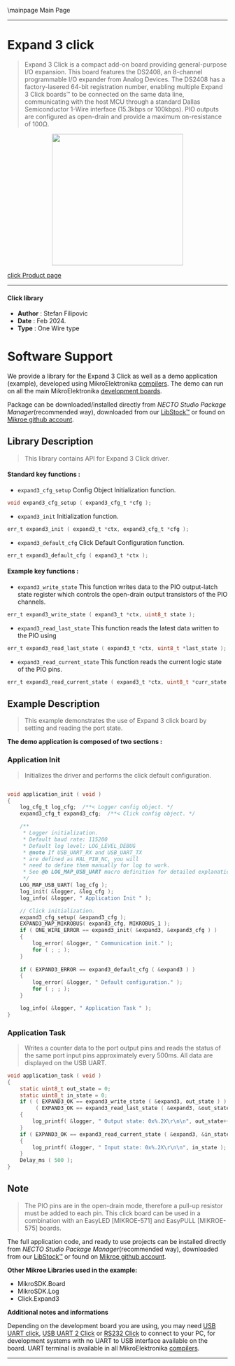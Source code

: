 \mainpage Main Page

---
# Expand 3 click

> Expand 3 Click is a compact add-on board providing general-purpose I/O expansion. This board features the DS2408, an 8-channel programmable I/O expander from Analog Devices. The DS2408 has a factory-lasered 64-bit registration number, enabling multiple Expand 3 Click boards™ to be connected on the same data line, communicating with the host MCU through a standard Dallas Semiconductor 1-Wire interface (15.3kbps or 100kbps). PIO outputs are configured as open-drain and provide a maximum on-resistance of 100Ω.

<p align="center">
  <img src="https://download.mikroe.com/images/click_for_ide/expand3_click.png" height=300px>
</p>

[click Product page](https://www.mikroe.com/expand-3-click)

---


#### Click library

- **Author**        : Stefan Filipovic
- **Date**          : Feb 2024.
- **Type**          : One Wire type


# Software Support

We provide a library for the Expand 3 Click
as well as a demo application (example), developed using MikroElektronika
[compilers](https://www.mikroe.com/necto-studio).
The demo can run on all the main MikroElektronika [development boards](https://www.mikroe.com/development-boards).

Package can be downloaded/installed directly from *NECTO Studio Package Manager*(recommended way), downloaded from our [LibStock&trade;](https://libstock.mikroe.com) or found on [Mikroe github account](https://github.com/MikroElektronika/mikrosdk_click_v2/tree/master/clicks).

## Library Description

> This library contains API for Expand 3 Click driver.

#### Standard key functions :

- `expand3_cfg_setup` Config Object Initialization function.
```c
void expand3_cfg_setup ( expand3_cfg_t *cfg );
```

- `expand3_init` Initialization function.
```c
err_t expand3_init ( expand3_t *ctx, expand3_cfg_t *cfg );
```

- `expand3_default_cfg` Click Default Configuration function.
```c
err_t expand3_default_cfg ( expand3_t *ctx );
```

#### Example key functions :

- `expand3_write_state` This function writes data to the PIO output-latch state register which controls the open-drain output transistors of the PIO channels.
```c
err_t expand3_write_state ( expand3_t *ctx, uint8_t state );
```

- `expand3_read_last_state` This function reads the latest data written to the PIO using
```c
err_t expand3_read_last_state ( expand3_t *ctx, uint8_t *last_state );
```

- `expand3_read_current_state` This function reads the current logic state of the PIO pins.
```c
err_t expand3_read_current_state ( expand3_t *ctx, uint8_t *curr_state );
```

## Example Description

> This example demonstrates the use of Expand 3 click board by setting and reading the port state.

**The demo application is composed of two sections :**

### Application Init

> Initializes the driver and performs the click default configuration.

```c

void application_init ( void )
{
    log_cfg_t log_cfg;  /**< Logger config object. */
    expand3_cfg_t expand3_cfg;  /**< Click config object. */

    /** 
     * Logger initialization.
     * Default baud rate: 115200
     * Default log level: LOG_LEVEL_DEBUG
     * @note If USB_UART_RX and USB_UART_TX 
     * are defined as HAL_PIN_NC, you will 
     * need to define them manually for log to work. 
     * See @b LOG_MAP_USB_UART macro definition for detailed explanation.
     */
    LOG_MAP_USB_UART( log_cfg );
    log_init( &logger, &log_cfg );
    log_info( &logger, " Application Init " );

    // Click initialization.
    expand3_cfg_setup( &expand3_cfg );
    EXPAND3_MAP_MIKROBUS( expand3_cfg, MIKROBUS_1 );
    if ( ONE_WIRE_ERROR == expand3_init( &expand3, &expand3_cfg ) ) 
    {
        log_error( &logger, " Communication init." );
        for ( ; ; );
    }
    
    if ( EXPAND3_ERROR == expand3_default_cfg ( &expand3 ) )
    {
        log_error( &logger, " Default configuration." );
        for ( ; ; );
    }

    log_info( &logger, " Application Task " );
}

```

### Application Task

> Writes a counter data to the port output pins and reads the status of the same port input pins approximately every 500ms. All data are displayed on the USB UART.

```c
void application_task ( void )
{
    static uint8_t out_state = 0;
    static uint8_t in_state = 0;
    if ( ( EXPAND3_OK == expand3_write_state ( &expand3, out_state ) ) && 
         ( EXPAND3_OK == expand3_read_last_state ( &expand3, &out_state ) ) )
    {
        log_printf( &logger, " Output state: 0x%.2X\r\n\n", out_state++ );
    }
    if ( EXPAND3_OK == expand3_read_current_state ( &expand3, &in_state ) )
    {
        log_printf( &logger, " Input state: 0x%.2X\r\n\n", in_state );
    }
    Delay_ms ( 500 );
}
```

## Note

> The PIO pins are in the open-drain mode, therefore a pull-up resistor must be added to each pin.
This click board can be used in a combination with an EasyLED [MIKROE-571] and EasyPULL [MIKROE-575] boards.

The full application code, and ready to use projects can be installed directly from *NECTO Studio Package Manager*(recommended way), downloaded from our [LibStock&trade;](https://libstock.mikroe.com) or found on [Mikroe github account](https://github.com/MikroElektronika/mikrosdk_click_v2/tree/master/clicks).

**Other Mikroe Libraries used in the example:**

- MikroSDK.Board
- MikroSDK.Log
- Click.Expand3

**Additional notes and informations**

Depending on the development board you are using, you may need
[USB UART click](https://www.mikroe.com/usb-uart-click),
[USB UART 2 Click](https://www.mikroe.com/usb-uart-2-click) or
[RS232 Click](https://www.mikroe.com/rs232-click) to connect to your PC, for
development systems with no UART to USB interface available on the board. UART
terminal is available in all MikroElektronika
[compilers](https://shop.mikroe.com/compilers).

---
